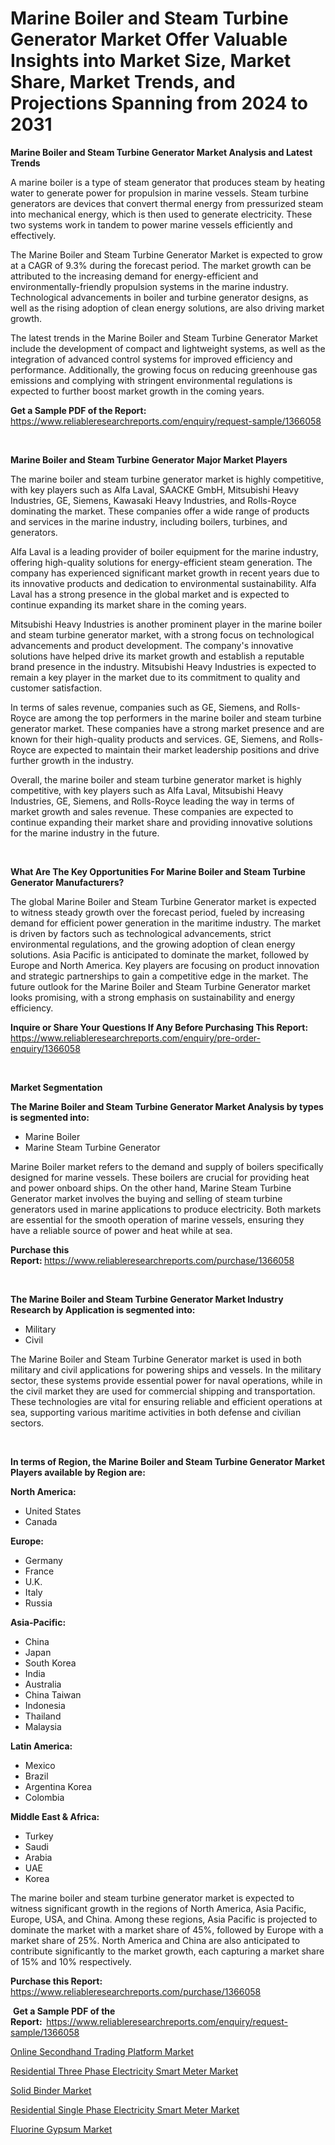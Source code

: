 <p><h1>Marine Boiler and Steam Turbine Generator Market Offer Valuable Insights into Market Size, Market Share, Market Trends, and Projections Spanning from 2024 to 2031</h1></p><p><strong>Marine Boiler and Steam Turbine Generator Market Analysis and Latest Trends</strong></p>
<p><p>A marine boiler is a type of steam generator that produces steam by heating water to generate power for propulsion in marine vessels. Steam turbine generators are devices that convert thermal energy from pressurized steam into mechanical energy, which is then used to generate electricity. These two systems work in tandem to power marine vessels efficiently and effectively.</p><p>The Marine Boiler and Steam Turbine Generator Market is expected to grow at a CAGR of 9.3% during the forecast period. The market growth can be attributed to the increasing demand for energy-efficient and environmentally-friendly propulsion systems in the marine industry. Technological advancements in boiler and turbine generator designs, as well as the rising adoption of clean energy solutions, are also driving market growth.</p><p>The latest trends in the Marine Boiler and Steam Turbine Generator Market include the development of compact and lightweight systems, as well as the integration of advanced control systems for improved efficiency and performance. Additionally, the growing focus on reducing greenhouse gas emissions and complying with stringent environmental regulations is expected to further boost market growth in the coming years.</p></p>
<p><strong>Get a Sample PDF of the Report:&nbsp;</strong> <a href="https://www.reliableresearchreports.com/enquiry/request-sample/1366058">https://www.reliableresearchreports.com/enquiry/request-sample/1366058</a></p>
<p>&nbsp;</p>
<p><strong>Marine Boiler and Steam Turbine Generator Major Market Players</strong></p>
<p><p>The marine boiler and steam turbine generator market is highly competitive, with key players such as Alfa Laval, SAACKE GmbH, Mitsubishi Heavy Industries, GE, Siemens, Kawasaki Heavy Industries, and Rolls-Royce dominating the market. These companies offer a wide range of products and services in the marine industry, including boilers, turbines, and generators.</p><p>Alfa Laval is a leading provider of boiler equipment for the marine industry, offering high-quality solutions for energy-efficient steam generation. The company has experienced significant market growth in recent years due to its innovative products and dedication to environmental sustainability. Alfa Laval has a strong presence in the global market and is expected to continue expanding its market share in the coming years.</p><p>Mitsubishi Heavy Industries is another prominent player in the marine boiler and steam turbine generator market, with a strong focus on technological advancements and product development. The company's innovative solutions have helped drive its market growth and establish a reputable brand presence in the industry. Mitsubishi Heavy Industries is expected to remain a key player in the market due to its commitment to quality and customer satisfaction.</p><p>In terms of sales revenue, companies such as GE, Siemens, and Rolls-Royce are among the top performers in the marine boiler and steam turbine generator market. These companies have a strong market presence and are known for their high-quality products and services. GE, Siemens, and Rolls-Royce are expected to maintain their market leadership positions and drive further growth in the industry.</p><p>Overall, the marine boiler and steam turbine generator market is highly competitive, with key players such as Alfa Laval, Mitsubishi Heavy Industries, GE, Siemens, and Rolls-Royce leading the way in terms of market growth and sales revenue. These companies are expected to continue expanding their market share and providing innovative solutions for the marine industry in the future.</p></p>
<p>&nbsp;</p>
<p><strong>What Are The Key Opportunities For Marine Boiler and Steam Turbine Generator Manufacturers?</strong></p>
<p><p>The global Marine Boiler and Steam Turbine Generator market is expected to witness steady growth over the forecast period, fueled by increasing demand for efficient power generation in the maritime industry. The market is driven by factors such as technological advancements, strict environmental regulations, and the growing adoption of clean energy solutions. Asia Pacific is anticipated to dominate the market, followed by Europe and North America. Key players are focusing on product innovation and strategic partnerships to gain a competitive edge in the market. The future outlook for the Marine Boiler and Steam Turbine Generator market looks promising, with a strong emphasis on sustainability and energy efficiency.</p></p>
<p><strong>Inquire or Share Your Questions If Any Before Purchasing This Report:</strong> <a href="https://www.reliableresearchreports.com/enquiry/pre-order-enquiry/1366058">https://www.reliableresearchreports.com/enquiry/pre-order-enquiry/1366058</a></p>
<p>&nbsp;</p>
<p><strong>Market Segmentation</strong></p>
<p><strong>The Marine Boiler and Steam Turbine Generator Market Analysis by types is segmented into:</strong></p>
<p><ul><li>Marine Boiler</li><li>Marine Steam Turbine Generator</li></ul></p>
<p><p>Marine Boiler market refers to the demand and supply of boilers specifically designed for marine vessels. These boilers are crucial for providing heat and power onboard ships. On the other hand, Marine Steam Turbine Generator market involves the buying and selling of steam turbine generators used in marine applications to produce electricity. Both markets are essential for the smooth operation of marine vessels, ensuring they have a reliable source of power and heat while at sea.</p></p>
<p><strong>Purchase this Report:&nbsp;</strong><a href="https://www.reliableresearchreports.com/purchase/1366058">https://www.reliableresearchreports.com/purchase/1366058</a></p>
<p>&nbsp;</p>
<p><strong>The Marine Boiler and Steam Turbine Generator Market Industry Research by Application is segmented into:</strong></p>
<p><ul><li>Military</li><li>Civil</li></ul></p>
<p><p>The Marine Boiler and Steam Turbine Generator market is used in both military and civil applications for powering ships and vessels. In the military sector, these systems provide essential power for naval operations, while in the civil market they are used for commercial shipping and transportation. These technologies are vital for ensuring reliable and efficient operations at sea, supporting various maritime activities in both defense and civilian sectors.</p></p>
<p>&nbsp;</p>
<p><strong>In terms of Region, the Marine Boiler and Steam Turbine Generator Market Players available by Region are:</strong></p>
<p>
    <p> <strong> North America: </strong>
        <ul>
            <li>United States</li>
            <li>Canada</li>
        </ul>
        </p> 
    <p> <strong> Europe: </strong>
        <ul>
            <li>Germany</li>
            <li>France</li>
            <li>U.K.</li>
            <li>Italy</li>
            <li>Russia</li>
        </ul>
        </p> 
    <p> <strong> Asia-Pacific: </strong>
        <ul>
            <li>China</li>
            <li>Japan</li>
            <li>South Korea</li>
            <li>India</li>
            <li>Australia</li>
            <li>China Taiwan</li>
            <li>Indonesia</li>
            <li>Thailand</li>
            <li>Malaysia</li>
        </ul>
        </p> 
    <p> <strong> Latin America: </strong>
        <ul>
            <li>Mexico</li>
            <li>Brazil</li>
            <li>Argentina Korea</li>
            <li>Colombia</li>
        </ul>
        </p> 
    <p> <strong> Middle East & Africa: </strong>
        <ul>
            <li>Turkey</li>
            <li>Saudi</li>
            <li>Arabia</li>
            <li>UAE</li>
            <li>Korea</li>
        </ul>
    </p>
    </p>
<p><p>The marine boiler and steam turbine generator market is expected to witness significant growth in the regions of North America, Asia Pacific, Europe, USA, and China. Among these regions, Asia Pacific is projected to dominate the market with a market share of 45%, followed by Europe with a market share of 25%. North America and China are also anticipated to contribute significantly to the market growth, each capturing a market share of 15% and 10% respectively.</p></p>
<p><strong>Purchase this Report: </strong><a href="https://www.reliableresearchreports.com/purchase/1366058">https://www.reliableresearchreports.com/purchase/1366058</a></p>
<p>&nbsp;<strong>Get a Sample PDF of the Report:&nbsp;&nbsp;</strong><a href="https://www.reliableresearchreports.com/enquiry/request-sample/1366058">https://www.reliableresearchreports.com/enquiry/request-sample/1366058</a></p>
<p><strong></strong></p>
<p><p><a href="https://issuu.com/reportprime-2/docs/online-secondhand-trading-platform-market-size-203">Online Secondhand Trading Platform Market</a></p><p><a href="https://medium.com/p/f5f5cc282874/edit">Residential Three Phase Electricity Smart Meter Market</a></p><p><a href="https://github.com/lubmix/Market-Research-Report-List-1/blob/main/solid-binder-market.md">Solid Binder Market</a></p><p><a href="https://medium.com/p/9801387ca1c3/edit">Residential Single Phase Electricity Smart Meter Market</a></p><p><a href="https://issuu.com/reportprime-2/docs/fluorine-gypsum-market-size-2030.pptx">Fluorine Gypsum Market</a></p></p>